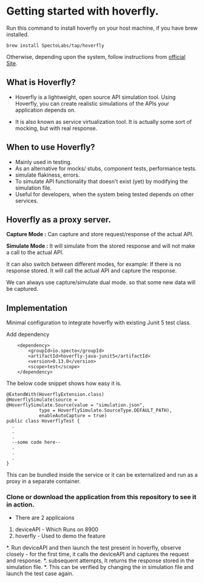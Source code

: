 # Getting started with hoverfly.

Run this command to install hoverfly on your host machine, if you have brew installed.
```
brew install SpectoLabs/tap/hoverfly
```
Otherwise, depending upon the system, follow instructions from [official Site](https://docs.hoverfly.io/en/latest/pages/introduction/downloadinstallation.html).

## What is Hoverfly?
- Hoverfly is a lightweight, open source API simulation tool. Using Hoverfly, you can create realistic simulations of the APIs your application depends on.

- It is also known as service virtualization tool. It is actually some sort of mocking, but with real response.

## When to use Hoverfly?
- Mainly used in testing.
- As an alternative for mocks/ stubs, component tests, performance tests.
- simulate flakiness, errors.
- To simulate API functionality that doesn't exist (yet) by modifying the simulation file.
- Useful for developers, when the system being tested depends on other services. 

## Hoverfly as a proxy server.
**Capture Mode :** Can capture and store request/response of the actual API.







**Simulate Mode :** It will simulate from the stored response and will not make a call to the actual API.







It can also switch between different modes, for example: If there is no response stored. It will call the actual API and capture the response.

We can always use capture/simulate dual mode. so that some new data will be captured.


## Implementation
Minimal configuration to integrate hoverfly with existing Junit 5 test class.

Add dependency
```
	<dependency>
		<groupId>io.specto</groupId>
		<artifactId>hoverfly-java-junit5</artifactId>
		<version>0.13.0</version>
		<scope>test</scope>
	</dependency>
```
The below code snippet shows how easy it is.
```
@ExtendWith(HoverflyExtension.class)
@HoverflySimulate(source = 
@HoverflySimulate.Source(value = "simulation.json", 
			type = HoverflySimulate.SourceType.DEFAULT_PATH),
			enableAutoCapture = true)
public class HoverflyTest {
  .
  .
  .
  --some code here--
  .
  .
  .
}
```

This can be bundled inside the service or it can be externalized and run as a proxy in a separate container.

### Clone or download the application from this repository to see it in action.
- There are 2 applicaions 
1. deviceAPI - Which Runs on 8900
2. hoverfly - Used to demo the feature

*. Run deviceAPI and then launch the test present in hoverfly, observe closely - for the first time, it calls the deviceAPI and captures the request and response.
*. subsequent attempts, It returns the response stored in the simulation file. 
*. This can be verified by changing the in simulation file and launch the test case again.
